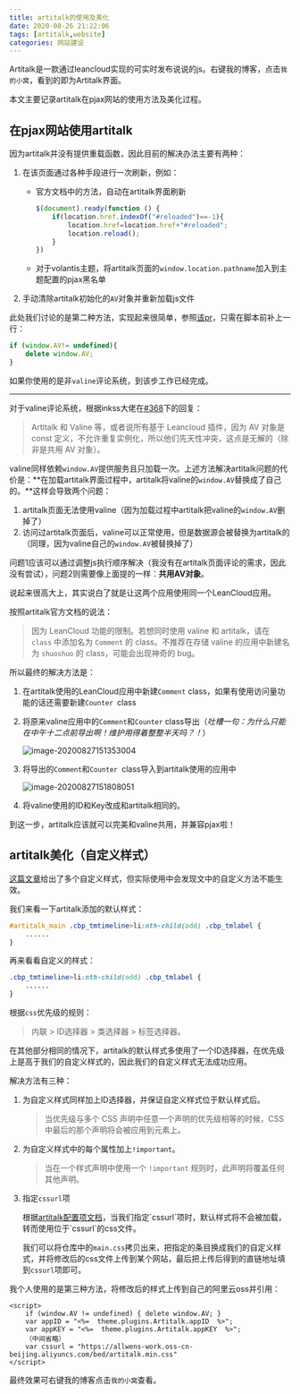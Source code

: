 ```yaml
---
title: artitalk的使用及美化
date: 2020-08-26 21:22:06
tags: [artitalk,website]
categories: 网站建设
---
```


 Artitalk是一款通过leancloud实现的可实时发布说说的js。右键我的博客，点击`我的小窝`，看到的即为Artitalk界面。

本文主要记录artitalk在pjax网站的使用方法及美化过程。

<!--more -->

## 在pjax网站使用artitalk

因为artitalk并没有提供重载函数，因此目前的解决办法主要有两种：

1. 在该页面通过各种手段进行一次刷新，例如：

   + 官方文档中的方法，自动在artitalk界面刷新

     ```javascript
     $(document).ready(function () {
         if(location.href.indexOf("#reloaded")==-1){
             location.href=location.href+"#reloaded";
             location.reload();
         }
     })
     ```

   + 对于volantis主题，将artitalk页面的`window.location.pathname`加入到主题配置的pjax黑名单

2. 手动清除artitalk初始化的`AV`对象并重新加载js文件

此处我们讨论的是第二种方法，实现起来很简单，参照[该pr](https://github.com/volantis-x/hexo-theme-volantis/pull/429/files)，只需在脚本前补上一行：

```javascript
if (window.AV!= undefined){
    delete window.AV;
}
```

如果你使用的是非`valine`评论系统，到该步工作已经完成。

---

对于valine评论系统，根据inkss大佬在[#368](https://github.com/volantis-x/hexo-theme-volantis/issues/368)下的回复：

> Artitalk 和 Valine 等，或者说所有基于 Leancloud 插件，因为 AV 对象是 const 定义，不允许重复实例化，所以他们先天性冲突，这点是无解的（除非是共用 AV 对象）。

valine同样依赖`window.AV`提供服务且只加载一次。上述方法解决artitalk问题的代价是：**在加载artitalk界面过程中，artitalk将valine的`window.AV`替换成了自己的。**这样会导致两个问题：

1. artitalk页面无法使用valine（因为加载过程中artitalk把valine的`window.AV`删掉了）
2. 访问过artitalk页面后，valine可以正常使用，但是数据源会被替换为artitalk的（同理，因为valine自己的`window.AV`被替换掉了）

问题1应该可以通过调整js执行顺序解决（我没有在artitalk页面评论的需求，因此没有尝试），问题2则需要像上面提的一样：**共用AV对象**。

说起来很高大上，其实说白了就是让这两个应用使用同一个LeanCloud应用。

按照artitalk官方文档的说法：

> 因为 LeanCloud 功能的限制。若想同时使用 valine 和 artitalk，请在 `class` 中添加名为 `Comment` 的 class。不推荐在存储 valine 的应用中新建名为 `shuoshuo` 的 class，可能会出现神奇的 bug。

所以最终的解决方法是：

1. 在artitalk使用的LeanCloud应用中新建`Comment` class，如果有使用访问量功能的话还需要新建`Counter `class

2. 将原来valine应用中的`Comment`和`Counter` class导出（*吐槽一句：为什么只能在中午十二点前导出啊！维护用得着整整半天吗？！*）

   ![image-20200827151353004](https://allwens-work.oss-cn-beijing.aliyuncs.com/bed/image-20200827151353004.png)

3. 将导出的`Comment`和`Counter `class导入到artitalk使用的应用中

   ![image-20200827151808051](https://allwens-work.oss-cn-beijing.aliyuncs.com/bed/image-20200827151808051.png)

4. 将valine使用的ID和Key改成和artitalk相同的。

到这一步，artitalk应该就可以完美和valine共用，并兼容pjax啦！

## artitalk美化（自定义样式）

[这篇文章](https://blog.csdn.net/cungudafa/article/details/106224223)给出了多个自定义样式，但实际使用中会发现文中的自定义方法不能生效。

我们来看一下artitalk添加的默认样式：

```css
#artitalk_main .cbp_tmtimeline>li:nth-child(odd) .cbp_tmlabel {
    ......
}
```

再来看看自定义的样式：

```css
.cbp_tmtimeline>li:nth-child(odd) .cbp_tmlabel {
    ......
}
```

根据`css`优先级的规则：

> 内联 > ID选择器 > 类选择器 > 标签选择器。

在其他部分相同的情况下，artitalk的默认样式多使用了一个ID选择器，在优先级上是高于我们的自定义样式的，因此我们的自定义样式无法成功应用。

解决方法有三种：

1. 为自定义样式同样加上ID选择器，并保证自定义样式位于默认样式后。

   > 当优先级与多个 CSS 声明中任意一个声明的优先级相等的时候，CSS 中最后的那个声明将会被应用到元素上。

2. 为自定义样式中的每个属性加上`!important`。

   > 当在一个样式声明中使用一个 `!important` 规则时，此声明将覆盖任何其他声明。

3. 指定`cssurl`项

   根据[artitalk配置项文档]([https://artitalk.js.org/settings.html#%F0%9F%93%8Ccssurl](https://artitalk.js.org/settings.html#📌cssurl))，当我们指定`cssurl`项时，默认样式将不会被加载，转而使用位于`cssurl`的css文件。

   我们可以将仓库中的`main.css`拷贝出来，把指定的条目换成我们的自定义样式，并将修改后的css文件上传到某个网站，最后把上传后得到的直链地址填到`cssurl`项即可。

我个人使用的是第三种方法，将修改后的样式上传到自己的阿里云oss并引用：

```ejs
<script>
    if (window.AV != undefined) { delete window.AV; }
    var appID = "<%=  theme.plugins.Artitalk.appID  %>";
    var appKEY = "<%=  theme.plugins.Artitalk.appKEY  %>";
    （中间省略）
    var cssurl = "https://allwens-work.oss-cn-beijing.aliyuncs.com/bed/artitalk.min.css"
</script>
```

最终效果可右键我的博客点击`我的小窝`查看。